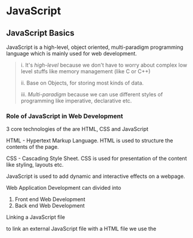 # JavaScript

## JavaScript Basics

JavaScript is a high-level, object oriented, multi-paradigm programming language which is mainly used for web development.

> i. It's _high-level_ because we don't have to worry about complex low level stuffs like memory management (like C or C++)
>
> ii. Base on Objects, for storing most kinds of data.
>
> iii. _Multi-paradigm_ because we can use different styles of programming like imperative, declarative etc.

### Role of JavaScript in Web Development

3 core technologies of the are HTML, CSS and JavaScript

HTML - Hypertext Markup Language. HTML is used to structure the contents of the page.

CSS - Cascading Style Sheet. CSS is used for presentation of the content like styling, layouts etc.

JavaScript is used to add dynamic and interactive effects on a webpage.

Web Application Development can divided into

1. Front end Web Development
2. Back end Web Development

Linking a JavaScript file

to link an external JavaScript file with a HTML file we use the <script> tag

```
    <script src="./index.js"></script>
    <script async src="./index.js"></script>
    <script defer src="./index.js"></script>
```

If we add the _async_ or the _defer_ attribute then the script file will be downloaded asynchronously. We'll discuss this in details later.

### Value and Variables

A value is basically a piece of data. It's the most fundamental unit of information that we have in programming.
Example: "hello", 100, 23 etc.

Variables: We can use vaiables to store values an reuse them whenever we want to.
Example: `let firstName = "John";`

Think of variable as box in real world which can hold diffrent types of items and the variable name is the label on the box.
We can use that label to find the box later. Similarly we can use the variable name to reference the variable.

```
    let firstName = 'John';
    console.log(firstName);                 // This will print John in the console
```

There are few benefits of using variables"

1. We can reuse the values stored in the variable.
2. We we need to change the value, we only need to change it once, not every instances of the variable.

#### Rule of Naming Variables in JavaScript

1. Variable name can not start with a number

`let 5years = 5;                          // This will cause error`

2. Variable names can only contain letters, numbers and underscore (\_) and dollar sign ($).
3. Variable names can not be reserved keywords in JavaScript.
   `let new = "New;         // This is invalid`
4. Variable names should be descriptive and meaningful. This makes our code more readable and understandable.

```
    let x = "Wasiqur"                     // bad practice
    let firstName = "Wasiqur"             // good practice
```

### Data Types in Javascript

In every programming language values acn have different types, depending on the type of data they hold.
In JavaScript every value is either an Object or a Primitive type.
A value is primitive if it's not an object.

#### Primitive Types

There are 7 primitive types in JavaScript.

1. **Number**: Floating point numbers. Used for decimals and integers. e.g. 23.0, 100 etc.
2. **String**: Sequence of characters. Used for text. e.g. "hello", "abcd..." etc.
3. **Boolean**: Logical type that can only be `true` or `false`. Used for taking decisions.
4. **undefined**: Value taken by a vaiable that is declared but not not assigned. Empty value.
5. **null**: Also mean "empty value" but it is assianable to vaiables. e.g. `let lastName = null`
6. **Symbol** (ES2015): Value that is unique and can not be changed. (not useful for now)
7. **BigInt** (ES2020): Used for larger integers than the **Number** type can hold.

JavaScript has dynamic typing:

1. We don't have to define the data type of the value stored in a variable. Instead the data type are determined automatically.
2. In JavaScript, it's the value that has a type, not the variable;
3. Variables simply stores values that have a type.
4. We can assign a new value with a different data type to the same variable without a problem. It is very useful but can be source of some bug.

```
    let x = 23;                        // number
    x = "hello";                       // string
```

### Code Commenting

Comment are part of code which is not executed by the JavaScript engine.
Single line comment

```
    // This is a single line comment.
```

Multi line comment

```
    /* This is
       a multiline comment
       because it can be
       written on multiple lines.
    */
```

### **typeof** operator

The **typeof** operator shows the types of different values.

```
let greet = "Hello";
console.log(typeof greet);                     // string

let hello;
console.log(typeof hello);                     // undefined

let jsIsFun = true;

console.log(typeof jsIsFun);                   // boolean
console.log(typeof false);                     // boolean

console.log(typeof 34);                        // number
console.log(typeof "Hello World");             // string

jsIsFun = "yes";
console.log(typeof jsIsFun);                   // string

console.log(hello)                             // undefined
console.log(typeof undefined);                 // undefined =>> undefined is both a type and a value

console.log(typeof null);                      // object  =>> probably a bug in JS
```
